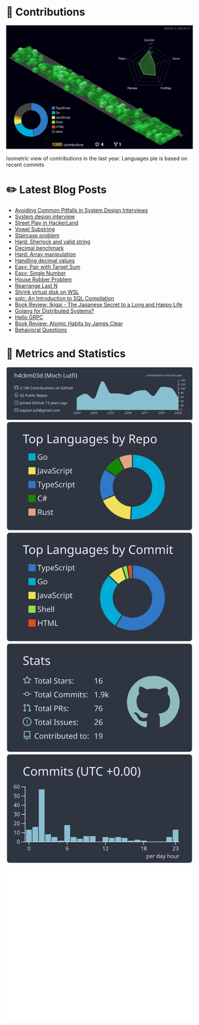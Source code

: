 # :sparkling_heart: Contributions

<a href="./profile-3d-contrib/profile-night-green.svg">
    <img width="900em" src="./profile-3d-contrib/profile-night-green.svg">
</a>

Isometric view of contributions in the last year. Languages pie is based on recent commits

# :pencil2: Latest Blog Posts

<!-- BLOG-POST-LIST:START -->
- [Avoiding Common Pitfalls in System Design Interviews](https://lumochift.org/blog/career/tips-sdi)
- [System design interview](https://lumochift.org/blog/career/system-design-interview)
- [Street Play in HackerLand](https://lumochift.org/blog/cp/lightshow)
- [Vowel Substring](https://lumochift.org/blog/pattern/sliding-windows/vowelsubstring)
- [Staircase problem](https://lumochift.org/blog/dp/staircase)
- [Hard: Sherlock and valid string](https://lumochift.org/blog/cp/sherlock-and-valid-string)
- [Decimal benchmark](https://lumochift.org/blog/showdown-go/decimal-benchmark)
- [Hard: Array manipulation](https://lumochift.org/blog/cp/array-manipulation)
- [Handling decimal values](https://lumochift.org/blog/practical-go/handling-decimal)
- [Easy: Pair with Target Sum](https://lumochift.org/blog/pattern/two-pointer/pair-with-target)
- [Easy: Single Number](https://lumochift.org/blog/pattern/xor/single-number)
- [House Robber Problem](https://lumochift.org/blog/dp/house-robber)
- [Rearrange Last N](https://lumochift.org/blog/dsa/linked-list/rearrangeLastN)
- [Shrink virtual disk on WSL](https://lumochift.org/blog/snippets/shrink-wsl-disk)
- [sqlc: An Introduction to SQL Compilation](https://lumochift.org/blog/practical-go/sqlc-intro)
- [Book Review: Ikigai - The Japanese Secret to a Long and Happy Life](https://lumochift.org/blog/book/ikigai)
- [Golang for Distributed Systems?](https://lumochift.org/blog/distributed-system-go)
- [Hello GRPC](https://lumochift.org/blog/practical-go/grpc)
- [Book Review: Atomic Habits by James Clear](https://lumochift.org/blog/book/atomic-habit)
- [Behavioral Questions](https://lumochift.org/blog/career/behavioral-questions)
<!-- BLOG-POST-LIST:END -->

# :dizzy: Metrics and Statistics

![profile-details](profile-summary-card-output/nord_dark/0-profile-details.svg)
![stats](profile-summary-card-output/nord_dark/1-repos-per-language.svg)
![most-commit-language](profile-summary-card-output/nord_dark/2-most-commit-language.svg)
![stats](profile-summary-card-output/nord_dark/3-stats.svg)
![productive-time](profile-summary-card-output/nord_dark/4-productive-time.svg)

<img width="625em" src="./github-metrics.svg" />
